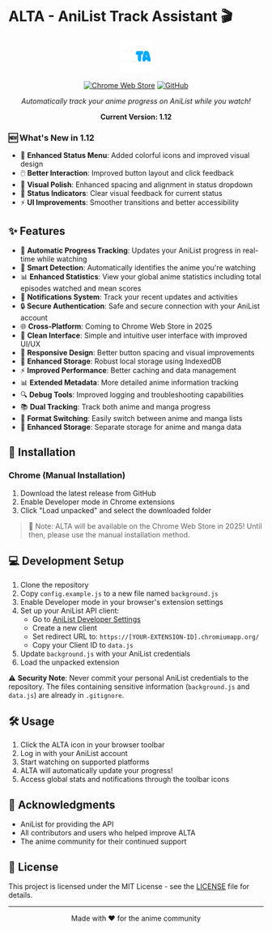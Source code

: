 # ALTA - AniList Track Assistant 🎬

<div align="center">

![ALTA Logo](images/icon-64.png)

[![Chrome Web Store](https://img.shields.io/chrome-web-store/v/ggjlaakenonjlionbnebgbje?style=for-the-badge)](https://github.com/JeremGamingYT/ALTA)
[![GitHub](https://img.shields.io/badge/github-%23121011.svg?style=for-the-badge&logo=github&logoColor=white)](https://github.com/JeremGamingYT/ALTA)

*Automatically track your anime progress on AniList while you watch!*

**Current Version: 1.12**

</div>

### 🆕 What's New in 1.12

- 🎨 **Enhanced Status Menu**: Added colorful icons and improved visual design
- 🖱️ **Better Interaction**: Improved button layout and click feedback
- 💅 **Visual Polish**: Enhanced spacing and alignment in status dropdown
- 🎯 **Status Indicators**: Clear visual feedback for current status
- ⚡ **UI Improvements**: Smoother transitions and better accessibility

## ✨ Features

- 🔄 **Automatic Progress Tracking**: Updates your AniList progress in real-time while watching
- 🎯 **Smart Detection**: Automatically identifies the anime you're watching
- 📊 **Enhanced Statistics**: View your global anime statistics including total episodes watched and mean scores
- 🔔 **Notifications System**: Track your recent updates and activities
- 🔒 **Secure Authentication**: Safe and secure connection with your AniList account
- 🌐 **Cross-Platform**: Coming to Chrome Web Store in 2025
- 🎨 **Clean Interface**: Simple and intuitive user interface with improved UI/UX
- 📱 **Responsive Design**: Better button spacing and visual improvements
- 💾 **Enhanced Storage**: Robust local storage using IndexedDB
- ⚡ **Improved Performance**: Better caching and data management
- 📊 **Extended Metadata**: More detailed anime information tracking
- 🔍 **Debug Tools**: Improved logging and troubleshooting capabilities
- 📚 **Dual Tracking**: Track both anime and manga progress
- 🔄 **Format Switching**: Easily switch between anime and manga lists
- 💾 **Enhanced Storage**: Separate storage for anime and manga data

## 🚀 Installation

### Chrome (Manual Installation)
1. Download the latest release from GitHub
2. Enable Developer mode in Chrome extensions
3. Click "Load unpacked" and select the downloaded folder

> 📝 Note: ALTA will be available on the Chrome Web Store in 2025! Until then, please use the manual installation method.

## 💻 Development Setup

1. Clone the repository
2. Copy `config.example.js` to a new file named `background.js`
3. Enable Developer mode in your browser's extension settings
4. Set up your AniList API client:
   - Go to [AniList Developer Settings](https://anilist.co/settings/developer)
   - Create a new client
   - Set redirect URL to: `https://[YOUR-EXTENSION-ID].chromiumapp.org/`
   - Copy your Client ID to `data.js`
5. Update `background.js` with your AniList credentials
6. Load the unpacked extension

⚠️ **Security Note**: Never commit your personal AniList credentials to the repository. The files containing sensitive information (`background.js` and `data.js`) are already in `.gitignore`.

## 🛠️ Usage

1. Click the ALTA icon in your browser toolbar
2. Log in with your AniList account
3. Start watching on supported platforms
4. ALTA will automatically update your progress!
5. Access global stats and notifications through the toolbar icons

## 🙏 Acknowledgments

- AniList for providing the API
- All contributors and users who helped improve ALTA
- The anime community for their continued support

## 📝 License

This project is licensed under the MIT License - see the [LICENSE](LICENSE) file for details.

---

<div align="center">
Made with ❤️ for the anime community
</div>
